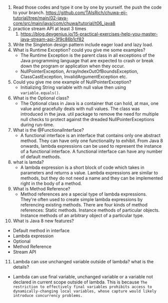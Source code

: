 1. Read those codes and type it one by one by yourself. the push the code to your branch.
   https://github.com/TAIsRich/chuwa-eij-tutorial/tree/main/02-java-core/src/main/java/com/chuwa/tutorial/t06_java8
2. practice stream API at least 3 times
   1. https://blog.devgenius.io/15-practical-exercises-help-you-master-java-stream-api-3f9c86b1cf82
3. Write the Singleton design pattern include eager load and lazy load.
4. What is Runtime Exception? could you give me some examples?
   * The Runtime Exception is the parent class in all exceptions of the Java programming language that are expected to crash or break down the program or application when they occur.
   * NullPointerException, ArrayIndexOutOfBoundsException, ClassCastException, InvalidArgumentException etc.
5. Could you give me one example of NullPointerException?
   * Initializing String variable with null value then using `variable.equals()`.
6. What is the Optional class?
   * The Optional class in Java is a container that can hold, at max, one value and gracefully deals with null values. The class was introduced in the java. util package to remove the need for multiple null checks to protect against the dreaded NullPointerExceptions during run-time.
7. What is the @FunctionalInterface?
   * A functional interface is an interface that contains only one abstract method. They can have only one functionality to exhibit. From Java 8 onwards, lambda expressions can be used to represent the instance of a functional interface. A functional interface can have any number of default methods.
8. what is lamda?
   * A lambda expression is a short block of code which takes in parameters and returns a value. Lambda expressions are similar to methods, but they do not need a name and they can be implemented right in the body of a method.
9. What is Method Reference?
   * Method references are a special type of lambda expressions. They're often used to create simple lambda expressions by referencing existing methods. There are four kinds of method references: Static methods. Instance methods of particular objects. Instance methods of an arbitrary object of a particular type.
10. What is Java 8 new features?
   * Default method in interface
   * Lambda expression
   * Optional
   * Method Reference
   * Stream API
11. Lambda can use unchanged variable outside of lambda? what is the details?
   * Lambda can use final variable, unchanged variable or a variable not declared in current scope outside of lambda. This is because `The restriction to effectively final variables prohibits access to dynamically-changing local variables, whose capture would likely introduce concurrency problems.`